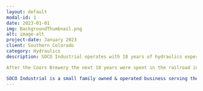 ```yaml
---
layout: default
modal-id: 1
date: 2023-01-01
img: BackgroundThumbnail.png
alt: image-alt
project-date: January 2023
client: Southern Colorado
category: Hydraulics
description: SOCO Industrial operates with 18 years of hydraulics experience. Starting with the Coors Brewery in 2005 working on high-speed production machines in the aluminum stamping factory that makes the beer can lids in Golden, CO. These machines stood roughly 15-feet tall and ran at 650 strokes per minute. In total, the one facility would produce more than 4 billion beer can lids annually. The machines were driven by hydrostatic drives for variable speed and up-time was critical in the 24-hour operations of the facility. 

After the Coors Brewery the next 10 years were spent in the railroad industry on Maintenance of Way (MOW) operations. These operations consist of heavy equipment specialized for the railroad. From pulling the spikes, to cutting & lifting the rail, to plugging the spike holes; each piece of equipment was designed for a specific task. The majority of equipment utilizes diesel engines to power air compressors, hydraulic pumps, and sometimes high-voltage generators. With each freight train carrying $1 million dollars of cargo on average, failure was not an option and when a repair was needed it had to be done without causing any delays in train traffic.

SOCO Industrial is a small family owned & operated business serving the southern Colorado region. We decided to start this business because it is what we're good at and we saw a need for it in the area. When the Biden administration started announcing strict mandates on federal contractors during the Covid-19 pandemic it meant some railroad contractors had to decide between keeping their freedom to choose what medical procedures they participate in or keeping their job. In 2021 after being fired from a 10-year career in the railroad industry, we decided to move to the Cañon City area where people seemed to be more aligned with our values: freedom of speech, the right to bear arms, & the pursuit of happiness. We honor active duty military and honorably discharged veterans with a discount on our products and services.    
---
```

